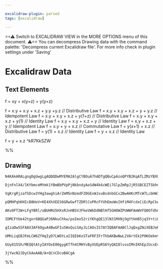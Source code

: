 ```yaml
---

excalidraw-plugin: parsed
tags: [excalidraw]

---
```

==⚠  Switch to EXCALIDRAW VIEW in the MORE OPTIONS menu of this document. ⚠== You can decompress Drawing data with the command palette: 'Decompress current Excalidraw file'. For more info check in plugin settings under 'Saving'


# Excalidraw Data

## Text Elements
f = xy + x(y+z) + y(y+z)

f = x.y + x.y + x.z + y.y +y.z    // Distributive Law
f = x.y + x.y + x.z + y + y.z     // Idempotent Law 
f = x.y + x.y + x.z + y(1+z)      // Distributive Law
f = x.y + x.y + x.z + y(1)         // Identity Law 
f = x.y + x.y + x.z + y            // Identity Law
f = x.y + x.z + y                   // Idempotent Law 
f = x.y + y + x.z                   // Commutative Law
f = y(x+1) + x.z                    // Distributive Law 
f = y(1) + x.z                       // Identity Law
f = y + x.z                          // Identity Law

f = y + x.z ^kR7KkSZW

%%
## Drawing
```compressed-json
N4KAkARALgngDgUwgLgAQQQDwMYEMA2AlgCYBOuA7hADTgQBuCpAzoQPYB2KqATLZMzYBXUtiRoIACyhQ4zZAHoFAc0JRJQgEYA6bGwC2CgF7N6hbEcK4OCtptbErHALRY8RMpWdx8Q1TdIEfARcZgRmBShcZQUebQB2bQBWGjoghH0EDihmbgBtcDBQMBKIEm4IAGsAJXiAaUqAZQAtAHVUkshYRAqoLCgO0sxuAEYANm0xkYAGeIBOJIAWOfiA

DjnFnlX4/lKYbmceMYmk1YBmBbPVpPjNkbndyAoSdW4k6cWEi7GlpZmRpJjR5SBCEZTSbhnd7A6zKYLcabA5hQUhsSoIADCbHwbFIFQAxCMEESiYNIJpcNhKspUUIOMQsTi8RIUdZmHBcIFsmSIAAzQj4fCNWDwiSCDw85Go9GtF6Sbh8QoCFFohDCmCi9Di8rA2ngjjhXJoEbAtgc7BqfbG6aIpUQGnCOAASWIRtQeQAusDeeRMi7uBwhILgYR6

VgKrgRjzafSDcw3YHg3awghiArZmM5nNzmdFZ0GExWJxuBsdnbGCx2BwAHKcMTcW7LcbHW35wjMAAi6T6abQvIIYWBmmE9IAosFMtk3Z7gUI4MRcD3RvEziuxjbVls5q3SkQOJUA0H8MCcVTU9x+/hB3a+pgBhJeagALyoTAwVAAalfAAoYB+jAAlJ+qAwL+/4AQAOhwUGPi+mDaO+X7wYhr7aEYwEwAhn6YehqB4UoqAdu2KKEJoQhQIQjCoAAM

pQMHPqhKHIcB8HoV+KE4XhXEES6GRwGwfTZDRlCoPRcFYUhEmoWxIHfiM4FcdxCiEcRpCkeRlEIMJFBiYxLFSaxGFyUBimKTxxBZBRsDaaJHCwXpklMWhGGma5qDmZZlrabpzGSTJ75uYFSmoLx+j8YJUA2T5UlObhQWBQRWL6Po5GLpp3l2QxoGYB+IxAX58XxQRRFSupFFUbRFC2fZoF5fpcWFUFHnZF5lW6bFjWde5ym8S11ltdBmUvrF0aUA

AKv0FT2W+LFgYBRl/oBUHRU5HXsRJnHBSVJFkeVWkDdNBlHf5GHOWZPUWWFAmWVFQ0OfdhnsXJCmmcVqllelB0Mb5D3OU9dUJRdnn9SJK36WtIGNc1Vnvl94kQwFXXBaF4U3ZV1XfTF9VI+dqBJSlUR7RlNXfjldUFTjW3vbtn2g3dtX5dJlOudDrV0fT2PM25rMgzpg01fVPK8pwUCNIQRjiLwO6QML2QAGK4PoApWqgSTAreUAAIJEMoXASMEv

IDMCFYUe42tgnr6BQGaPJ6NkuChkw/poImx52riYKhgQE13lN31MXNjOgYtkH85jq3Y+tiGbfhynbWpNMVezh0RwV7GnQ13UhZdqNCejYOOZHsnyfNr1x9TGlJ3zKfg0XDNNUDfWw3TNeF2nkOFTzzfV+Hddcx5V0RbdreQxTlOJQYBNpVX7Wk7ljOGf35elYn+0t1lxmc1zsfZ8D3ftVv2/IxZTcZQffk8rg5FsNU4Ti5LKJCAgJ6OwAEqC4L3q

gIzaDwSSFAAX3AF6OguA4BwGFIuSWxQuiSAyJLCAOsIS7AYIQBAFAABClJqQxgZNiXEBJeREOIYMCA2ARBcigE6Po+hhTSkxPg5k6BCTElYaQ8hpBKHUIyFgqkDo6R4KZL0cgHB2ScksuwihlluH6DlgKIUIoEHajTCgjhXCaF0NVLKYgrw0B5kgGo6RGiVTonVJqCAyjJGcKMRkaowh9SGlGKoqR2QZEAHlzSWlGDaZx1jXE0LliLBWSt8AqzVo

UMhLiqEBJFmLCW6ZfHqIyD7LWOtLaIIQIbKxSTaFRFIFrThbAKBwNwL2VArtEk2P0KOekmtCnFJCGUiAnJURUEqf4jIdTWljXgAg3BpDmDYFRIKAAGtwMYiRNyLBGH/eIxx4h/HCaUQZwz8AAE0FRzDONoGZ8QRhnDGDwM4HwxjbCWZAIwbADDcBgZAegBAn4KkAe06JtiRzEDjG6CA/SUE0hIHEyWPAdz2jUsQYUCA4BvF+aCgAsmwCyNTcCaGC

GUy815Sh/MEQQtAtyIAYOxE00gygKTfh4CMHYvByXUEpRS6YyQAI8lvsoIMnIKhEpJUcxEvBjnUs5dSulSQGXPIiYY7Imj0QeIopwBMR4UE+kVggW+YY1IcGUDcu0WQkUou4I/Z+dpsBEEhWgXVwIOAKp1aQJ+ppyJ7gfpahAwrSh2AAFYIGwDkRoZq4BwoRWa5F54+wDj1aUSke0xpXPwOq/M3QlHpHdVWW2QhkQGB6T0F2sq7SnnRKioNJ5Qha

3jYwcN2JDyCkAeAAB/A+QCnCDcoBACgA
```
%%